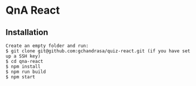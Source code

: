 # QnA React 

## Installation

```
Create an empty folder and run:
$ git clone git@github.com:gchandrasa/quiz-react.git (if you have set up a SSH key)
$ cd qna-react
$ npm install
$ npm run build
$ npm start
```
